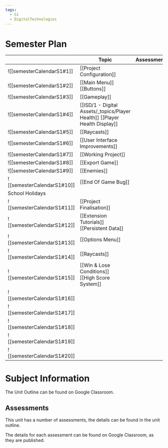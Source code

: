 ```yaml
---
tags:
  - S1
  - DigitalTechnologies
---
```

# Semester Plan


|                            | Topic                                                                      | Assessment | Notes |
| -------------------------- | -------------------------------------------------------------------------- | ---------- | ----- |
| ![[semesterCalendarS1#1]]  | [[Project Configuration]]                                                  |            |       |
| ![[semesterCalendarS1#2]]  | [[Main Menu]]<br>[[Buttons]]                                               |            |       |
| ![[semesterCalendarS1#3]]  | [[Gameplay]]                                                               |            |       |
| ![[semesterCalendarS1#4]]  | [[ISD/1 - Digital Assets/_topics/Player Health]] [[Player Health Display]] |            |       |
| ![[semesterCalendarS1#5]]  | [[Raycasts]]                                                               |            |       |
| ![[semesterCalendarS1#6]]  | [[User Interface Improvements]]                                            |            |       |
| ![[semesterCalendarS1#7]]  | [[Working Project]]                                                        |            |       |
| ![[semesterCalendarS1#8]]  | [[Export Game]]                                                            |            |       |
| ![[semesterCalendarS1#9]]  | [[Enemies]]                                                                |            |       |
| ![[semesterCalendarS1#10]] | [[End Of Game Bug]]                                                        |            |       |
| School Holidays            |                                                                            |            |       |
| ![[semesterCalendarS1#11]] | [[Project Finalisation]]                                                   |            |       |
| ![[semesterCalendarS1#12]] | [[Extension Tutorials]]<br>[[Persistent Data]]                             |            |       |
| ![[semesterCalendarS1#13]] | [[Options Menu]]                                                           |            |       |
| ![[semesterCalendarS1#14]] | [[Raycasts]]                                                               |            |       |
| ![[semesterCalendarS1#15]] | [[Win & Lose Conditions]]<br>[[High Score System]]                         |            |       |
| ![[semesterCalendarS1#16]] |                                                                            |            |       |
| ![[semesterCalendarS1#17]] |                                                                            |            |       |
| ![[semesterCalendarS1#18]] |                                                                            |            |       |
| ![[semesterCalendarS1#19]] |                                                                            |            |       |
| ![[semesterCalendarS1#20]] |                                                                            |            |       |

# Subject Information

The Unit Outline can be found on Google Classroom.

## Assessments

This unit has a number of assessments, the details can be found in the unit outline.

The details for each assessment can be found on Google Classroom, as they are published.


